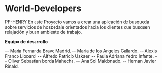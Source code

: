 # World-Developers
PF-HENRY
En este Proyecto vamos a crear una aplicación de busqueda sobre servicios de hospedaje  orientados hacia los clientes que busquen relajación y buen ambiente de trabajo.

**Equipo de desarrollo**

-- Maria Fernanda Bravo Madrid.
-- Maria de los Angeles Gallardo.
-- Alexis Franco Llopard.
-- Alfredo Patricio Uskaer.
-- Paula Adriana Yedro Infante.
-- Oliver Sebastian borda Mahecha.
-- Ana Sol Maldonado.
-- Hernan Javier Rinaldi.


